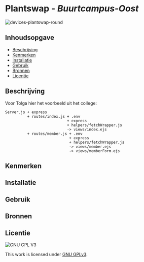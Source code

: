 # Plantswap - _Buurtcampus-Oost_

<!-- Geef je project een titel en schrijf in één zin wat het is -->

![devices-plantswap-round](https://user-images.githubusercontent.com/112861375/230185281-98ba2fa3-23e1-4d02-8dbc-e41d802652fa.png)

## Inhoudsopgave

- [Beschrijving](#beschrijving)
- [Kenmerken](#kenmerken)
- [Installatie](#installatie)
- [Gebruik](#gebruik)
- [Bronnen](#bronnen)
- [Licentie](#licentie)

## Beschrijving

Voor Tolga hier het voorbeeld uit het college:

```
Server.js + express
          + routes/index.js + .env
                            + express
                            + helpers/fetchWrapper.js
                            -> views/index.ejs
          + routes/member.js + .env
                             + express
                             + helpers/fetchWrapper.js
                             -> views/member.ejs
                             -> views/memberForm.ejs
```

<!-- In de Beschrijving staat hoe je project er uit ziet, hoe het werkt en wat je er mee kan. -->
<!-- Voeg een mooie poster visual toe 📸 -->
<!-- Voeg een link toe naar Github Pages 🌐-->

## Kenmerken

<!-- Bij Kenmerken staat welke technieken zijn gebruikt en hoe. Wat is de HTML structuur? Wat zijn de belangrijkste dingen in CSS? Wat is er met Javascript gedaan en hoe? Misschien heb je een framwork of library gebruikt? -->

## Installatie

## Gebruik

## Bronnen

## Licentie

![GNU GPL V3](https://www.gnu.org/graphics/gplv3-127x51.png)

This work is licensed under [GNU GPLv3](./LICENSE).
